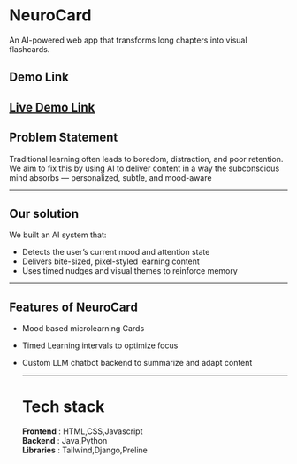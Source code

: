 # NeuroCard
An AI-powered web app that transforms long chapters into visual flashcards.
## Demo Link

[Live Demo Link](link)
---

## Problem Statement 
Traditional learning often leads to boredom, distraction, and poor retention. We aim to fix this by using AI to deliver content in a way the subconscious mind absorbs — personalized, subtle, and mood-aware


---

## Our solution 
We built an AI system that:
- Detects the user’s current mood and attention state
- Delivers bite-sized, pixel-styled learning content
- Uses timed nudges and visual themes to reinforce memory


 ---

 ## Features of NeuroCard
 - Mood based microlearning Cards
 - Timed Learning intervals to optimize focus
 - Custom LLM chatbot backend to summarize and adapt content

   ---
   # Tech stack
   **Frontend** : HTML,CSS,Javascript  
   **Backend** : Java,Python  
   **Libraries** : Tailwind,Django,Preline  




